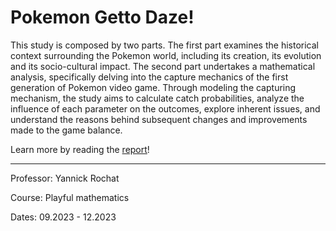 # Pokemon Getto Daze!

This study is composed by two parts. The first part examines the historical context surrounding the Pokemon world, including its creation, its evolution and its socio-cultural impact. The second part undertakes a mathematical analysis, specifically delving into the capture mechanics of the first generation of Pokemon video game. Through modeling the capturing mechanism, the study aims to calculate catch probabilities, analyze the influence of each parameter on the outcomes, explore inherent issues, and understand the reasons behind subsequent changes and improvements made to the game balance.

Learn more by reading the [report](Pokemon_Getto_Daze_.pdf)!

---
Professor: Yannick Rochat

Course: Playful mathematics

Dates: 09.2023 - 12.2023
